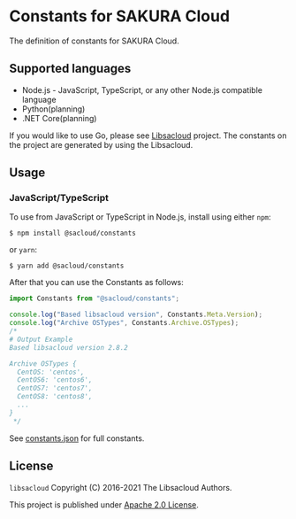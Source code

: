 # Constants for SAKURA Cloud

The definition of constants for SAKURA Cloud.

## Supported languages

- Node.js -  JavaScript, TypeScript, or any other Node.js compatible language
- Python(planning)
- .NET Core(planning)

If you would like to use Go, please see [Libsacloud](https://github.com/sacloud/libsacloud) project.
The constants on the project are generated by using the Libsacloud.

## Usage

### JavaScript/TypeScript

To use from JavaScript or TypeScript in Node.js, install using either `npm`:

    $ npm install @sacloud/constants

or `yarn`:

    $ yarn add @sacloud/constants

After that you can use the Constants as follows:

```typescript
import Constants from "@sacloud/constants";

console.log("Based libsacloud version", Constants.Meta.Version);
console.log("Archive OSTypes", Constants.Archive.OSTypes);
/*
# Output Example
Based libsacloud version 2.8.2

Archive OSTypes {
  CentOS: 'centos',
  CentOS6: 'centos6',
  CentOS7: 'centos7',
  CentOS8: 'centos8',
  ...
}
 */

``` 

See [constants.json](constants.json) for full constants.

## License

  `libsacloud` Copyright (C) 2016-2021 The Libsacloud Authors.

  This project is published under [Apache 2.0 License](LICENSE).

